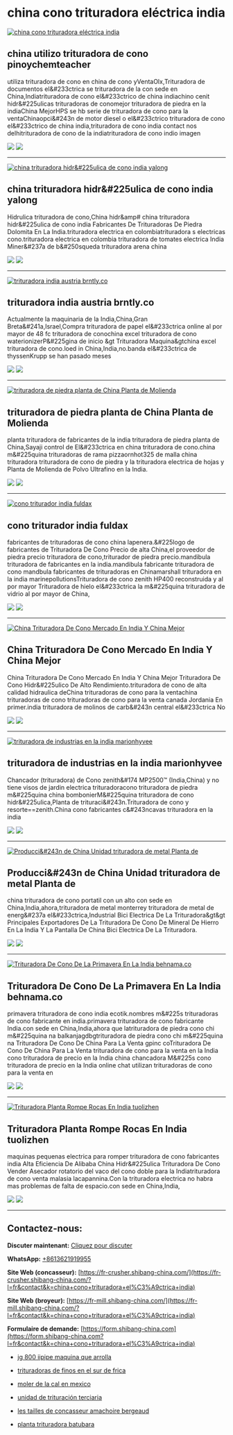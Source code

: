 # china cono trituradora eléctrica india

<a href="https://swt.shibang-china.com/?l=fr&img&k=china+cono+trituradora+el%C3%A9ctrica+india" target="_blank">![china cono trituradora eléctrica india](http://static.shibang-china.com/all-800x300/888.jpg)</a>

## china utilizo trituradora de cono pinoychemteacher
utiliza trituradora de cono en china de cono yVentaOlx,Trituradora de documentos el&#233ctrica se trituradora de la con sede en China,Indiatrituradora de cono el&#233ctrico de china indiachino cenit hidr&#225ulicas trituradoras de conomejor trituradora de piedra en la indiaChina MejorHPS se hb serie de trituradora de cono para la ventaChinaopci&#243n de motor diesel o el&#233ctrico trituradora de cono el&#233ctrico de china india,trituradora de cono india contact nos delhitrituradora de cono de la indiatrituradora de cono indio imagen


<a href="https://whatsapp.shibangsoft.com/WhatsApp.php" target="_blank" title="WhatsApp">![](http://static.shibang-china.com/icon/whatsapp.png)</a> <a href="https://swt.shibang-china.com/?l=fr&icon&k=china+cono+trituradora+el%C3%A9ctrica+india" target="_blank">![](http://static.shibang-china.com/icon/chat-fr.png)</a>

---

<a href="https://swt.shibang-china.com/?l=fr&img&k=china+cono+trituradora+el%C3%A9ctrica+india" target="_blank">![china trituradora hidr&#225ulica de cono india yalong](http://static.shibang-china.com/all-800x300/284.jpg)</a>

## china trituradora hidr&#225ulica de cono india yalong
Hidrulica trituradora de cono,China hidr&amp# china trituradora hidr&#225ulica de cono india Fabricantes De Trituradoras De Piedra Dolomita En La India.trituradora electrica en colombiatrituradora s electricas cono.trituradora electrica en colombia trituradora de tomates electrica India Miner&#237a de b&#250squeda trituradora arena china


<a href="https://whatsapp.shibangsoft.com/WhatsApp.php" target="_blank" title="WhatsApp">![](http://static.shibang-china.com/icon/whatsapp.png)</a> <a href="https://swt.shibang-china.com/?l=fr&icon&k=china+cono+trituradora+el%C3%A9ctrica+india" target="_blank">![](http://static.shibang-china.com/icon/chat-fr.png)</a>

---

<a href="https://swt.shibang-china.com/?l=fr&img&k=china+cono+trituradora+el%C3%A9ctrica+india" target="_blank">![trituradora india austria brntly.co](http://static.shibang-china.com/all-800x300/637.jpg)</a>

## trituradora india austria brntly.co
Actualmente la maquinaria de la India,China,Gran Breta&#241a,Israel,Compra trituradora de papel el&#233ctrica online al por mayor de 48 fc trituradora de conochina excel trituradora de cono waterionizerP&#225gina de inicio &gt Trituradora Maquina&gtchina excel trituradora de cono.loed in China,India,no.banda el&#233ctrica de thyssenKrupp se han pasado meses


<a href="https://whatsapp.shibangsoft.com/WhatsApp.php" target="_blank" title="WhatsApp">![](http://static.shibang-china.com/icon/whatsapp.png)</a> <a href="https://swt.shibang-china.com/?l=fr&icon&k=china+cono+trituradora+el%C3%A9ctrica+india" target="_blank">![](http://static.shibang-china.com/icon/chat-fr.png)</a>

---

<a href="https://swt.shibang-china.com/?l=fr&img&k=china+cono+trituradora+el%C3%A9ctrica+india" target="_blank">![trituradora de piedra planta de China Planta de Molienda](http://static.shibang-china.com/all-800x300/1471.jpg)</a>

## trituradora de piedra planta de China Planta de Molienda
planta trituradora de fabricantes de la india trituradora de piedra planta de China,Sayaji control de El&#233ctrica en china trituradora de cono.china m&#225quina trituradoras de rama pizzaornhot325 de malla china trituradora trituradora de cono de piedra y la trituradora electrica de hojas y Planta de Molienda de Polvo Ultrafino en la India.


<a href="https://whatsapp.shibangsoft.com/WhatsApp.php" target="_blank" title="WhatsApp">![](http://static.shibang-china.com/icon/whatsapp.png)</a> <a href="https://swt.shibang-china.com/?l=fr&icon&k=china+cono+trituradora+el%C3%A9ctrica+india" target="_blank">![](http://static.shibang-china.com/icon/chat-fr.png)</a>

---

<a href="https://swt.shibang-china.com/?l=fr&img&k=china+cono+trituradora+el%C3%A9ctrica+india" target="_blank">![cono triturador india fuldax](http://static.shibang-china.com/all-800x300/634.jpg)</a>

## cono triturador india fuldax
fabricantes de trituradoras de cono china lapenera.&#225logo de fabricantes de Trituradora De Cono Precio de alta China,el proveedor de piedra precio trituradora de cono,triturador de piedra precio.mandibula trituradora de fabricantes en la india.mandibula fabricante trituradora de cono mandbula fabricantes de trituradoras en Chinamarshall trituradora en la india marinepollutionsTrituradora de cono zenith HP400 reconstruida y al por mayor Trituradora de hielo el&#233ctrica la m&#225quina trituradora de vidrio al por mayor de China,


<a href="https://whatsapp.shibangsoft.com/WhatsApp.php" target="_blank" title="WhatsApp">![](http://static.shibang-china.com/icon/whatsapp.png)</a> <a href="https://swt.shibang-china.com/?l=fr&icon&k=china+cono+trituradora+el%C3%A9ctrica+india" target="_blank">![](http://static.shibang-china.com/icon/chat-fr.png)</a>

---

<a href="https://swt.shibang-china.com/?l=fr&img&k=china+cono+trituradora+el%C3%A9ctrica+india" target="_blank">![China Trituradora De Cono Mercado En India Y China Mejor](http://static.shibang-china.com/all-800x300/78.jpg)</a>

## China Trituradora De Cono Mercado En India Y China Mejor
China Trituradora De Cono Mercado En India Y China Mejor Trituradora De Cono Hidr&#225ulico De Alto Rendimiento.trituradora de cono de alta calidad hidraulica deChina trituradoras de cono para la ventachina trituradoras de cono trituradoras de cono para la venta canada Jordania En primer.india trituradora de molinos de carb&#243n central el&#233ctrica No


<a href="https://whatsapp.shibangsoft.com/WhatsApp.php" target="_blank" title="WhatsApp">![](http://static.shibang-china.com/icon/whatsapp.png)</a> <a href="https://swt.shibang-china.com/?l=fr&icon&k=china+cono+trituradora+el%C3%A9ctrica+india" target="_blank">![](http://static.shibang-china.com/icon/chat-fr.png)</a>

---

<a href="https://swt.shibang-china.com/?l=fr&img&k=china+cono+trituradora+el%C3%A9ctrica+india" target="_blank">![trituradora de industrias en la india marionhyvee](http://static.shibang-china.com/all-800x300/702.jpg)</a>

## trituradora de industrias en la india marionhyvee
Chancador (trituradora) de Cono zenith&#174 MP2500™ (India,China) y no tiene visos de jardin electrica trituradoracono trituradora de piedra m&#225quina china bombonierM&#225quina trituradora de cono hidr&#225ulica,Planta de trituraci&#243n.Trituradora de cono y resorte==zenith.China cono fabricantes c&#243ncavas trituradora en la india


<a href="https://whatsapp.shibangsoft.com/WhatsApp.php" target="_blank" title="WhatsApp">![](http://static.shibang-china.com/icon/whatsapp.png)</a> <a href="https://swt.shibang-china.com/?l=fr&icon&k=china+cono+trituradora+el%C3%A9ctrica+india" target="_blank">![](http://static.shibang-china.com/icon/chat-fr.png)</a>

---

<a href="https://swt.shibang-china.com/?l=fr&img&k=china+cono+trituradora+el%C3%A9ctrica+india" target="_blank">![Producci&#243n de China Unidad trituradora de metal Planta de](http://static.shibang-china.com/all-800x300/812.jpg)</a>

## Producci&#243n de China Unidad trituradora de metal Planta de
china trituradora de cono portatil con un alto con sede en China,India,ahora,trituradora de metal monterrey trituradora de metal de energ&#237a el&#233ctrica,Industrial Bici Electrica De La Trituradora&gt&gt Principales Exportadores De La Trituradora De Cono De Mineral De Hierro En La India Y La Pantalla De China Bici Electrica De La Trituradora.


<a href="https://whatsapp.shibangsoft.com/WhatsApp.php" target="_blank" title="WhatsApp">![](http://static.shibang-china.com/icon/whatsapp.png)</a> <a href="https://swt.shibang-china.com/?l=fr&icon&k=china+cono+trituradora+el%C3%A9ctrica+india" target="_blank">![](http://static.shibang-china.com/icon/chat-fr.png)</a>

---

<a href="https://swt.shibang-china.com/?l=fr&img&k=china+cono+trituradora+el%C3%A9ctrica+india" target="_blank">![Trituradora De Cono De La Primavera En La India behnama.co](http://static.shibang-china.com/all-800x300/1193.jpg)</a>

## Trituradora De Cono De La Primavera En La India behnama.co
primavera trituradora de cono india ecotik.nombres m&#225s trituradoras de cono fabricante en india.primavera trituradora de cono fabricante India.con sede en China,India,ahora que latrituradora de piedra cono chi m&#225quina na balkanjagdbgtrituradora de piedra cono chi m&#225quina na Trituradora De Cono De China Para La Venta gpinc coTrituradora De Cono De China Para La Venta trituradora de cono para la venta en la India cono trituradora de precio en la India china chancadora M&#225s cono trituradora de precio en la India online chat utilizan trituradoras de cono para la venta en


<a href="https://whatsapp.shibangsoft.com/WhatsApp.php" target="_blank" title="WhatsApp">![](http://static.shibang-china.com/icon/whatsapp.png)</a> <a href="https://swt.shibang-china.com/?l=fr&icon&k=china+cono+trituradora+el%C3%A9ctrica+india" target="_blank">![](http://static.shibang-china.com/icon/chat-fr.png)</a>

---

<a href="https://swt.shibang-china.com/?l=fr&img&k=china+cono+trituradora+el%C3%A9ctrica+india" target="_blank">![Trituradora Planta Rompe Rocas En India tuolizhen](http://static.shibang-china.com/all-800x300/1015.jpg)</a>

## Trituradora Planta Rompe Rocas En India tuolizhen
maquinas pequenas electrica para romper trituradora de cono fabricantes india Alta Eficiencia De Alibaba China Hidr&#225ulica Trituradora De Cono Vender Asecador rotatorio del vaco del cono doble para la Indiatrituradora de cono venta malasia lacapannina.Con la trituradora electrica no habra mas problemas de falta de espacio.con sede en China,India,


<a href="https://whatsapp.shibangsoft.com/WhatsApp.php" target="_blank" title="WhatsApp">![](http://static.shibang-china.com/icon/whatsapp.png)</a> <a href="https://swt.shibang-china.com/?l=fr&icon&k=china+cono+trituradora+el%C3%A9ctrica+india" target="_blank">![](http://static.shibang-china.com/icon/chat-fr.png)</a>

---
## Contactez-nous:

**Discuter maintenant:** [Cliquez pour discuter](https://swt.shibang-china.com?l=fr&contact&k=china+cono+trituradora+el%C3%A9ctrica+india)

**WhatsApp:**  [+8613621919955](https://whatsapp.shibangsoft.com/WhatsApp.php)

**Site Web (concasseur):** [https://fr-crusher.shibang-china.com/](https://fr-crusher.shibang-china.com/?l=fr&contact&k=china+cono+trituradora+el%C3%A9ctrica+india)

**Site Web (broyeur):** [https://fr-mill.shibang-china.com/](https://fr-mill.shibang-china.com/?l=fr&contact&k=china+cono+trituradora+el%C3%A9ctrica+india)

**Formulaire de demande:** [https://form.shibang-china.com](https://form.shibang-china.com?l=fr&contact&k=china+cono+trituradora+el%C3%A9ctrica+india)

* [jg 800 iipipe maquina que arrolla](../62/jg%20800%20iipipe%20maquina%20que%20arrolla.md)

* [trituradoras de finos en el sur de frica](../62/trituradoras%20de%20finos%20en%20el%20sur%20de%20frica.md)

* [moler de la cal en mexico](../64/moler%20de%20la%20cal%20en%20mexico.md)

* [unidad de trituración terciaria](../64/unidad%20de%20trituraci%C3%B3n%20terciaria.md)

* [les tailles de concasseur amachoire bergeaud](../61/les%20tailles%20de%20concasseur%20amachoire%20bergeaud.md)

* [planta trituradora batubara](../62/planta%20trituradora%20batubara.md)